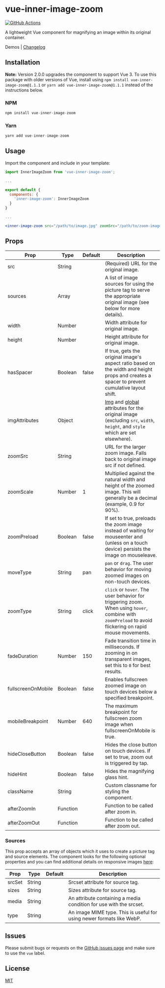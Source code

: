 # vue-inner-image-zoom

[![GitHub Actions][build-badge]][build]

A lightweight Vue component for magnifying an image within its original container.

Demos | [Changelog](https://github.com/laurenashpole/inner-image-zoom/blob/main/packages/vue/CHANGELOG.md)

## Installation

**Note:** Version 2.0.0 upgrades the component to support Vue 3. To use this package with older versions of Vue, install using `npm install vue-inner-image-zoom@1.1.1` or `yarn add vue-inner-image-zoom@1.1.1` instead of the instructions below.

### NPM
```javascript
npm install vue-inner-image-zoom
```

### Yarn
```javascript
yarn add vue-inner-image-zoom
```

## Usage

Import the component and include in your template:
```jsx
import InnerImageZoom from 'vue-inner-image-zoom';

...

export default {
  components: {
    'inner-image-zoom': InnerImageZoom
  }
}

...

<inner-image-zoom src="/path/to/image.jpg" zoomSrc="/path/to/zoom-image.jpg" />
```

## Props

Prop | Type | Default | Description
--- | --- | --- | ---
src | String | | (Required) URL for the original image.
sources | Array | | A list of image sources for using the picture tag to serve the appropriate original image (see below for more details).
width | Number | | Width attribute for original image.
height | Number | | Height attribute for original image.
hasSpacer | Boolean | false | If true, gets the original image's aspect ratio based on the width and height props and creates a spacer to prevent cumulative layout shift.
imgAttributes | Object | | [Img](https://developer.mozilla.org/en-US/docs/Web/HTML/Element/img#attributes) and [global](https://developer.mozilla.org/en-US/docs/Web/HTML/Global_attributes) attributes for the original image (excluding `src`, `width`, `height`, and `style` which are set elsewhere).
zoomSrc | String | | URL for the larger zoom image. Falls back to original image src if not defined.
zoomScale | Number | 1 | Multiplied against the natural width and height of the zoomed image. This will generally be a decimal (example, 0.9 for 90%).
zoomPreload | Boolean | false | If set to true, preloads the zoom image instead of waiting for mouseenter and (unless on a touch device) persists the image on mouseleave.
moveType | String | pan | `pan` or `drag`. The user behavior for moving zoomed images on non-touch devices.
zoomType | String | click | `click` or `hover`. The user behavior for triggering zoom. When using `hover`, combine with `zoomPreload` to avoid flickering on rapid mouse movements.
fadeDuration | Number | 150 | Fade transition time in milliseconds. If zooming in on transparent images, set this to `0` for best results.
fullscreenOnMobile | Boolean | false | Enables fullscreen zoomed image on touch devices below a specified breakpoint.
mobileBreakpoint | Number | 640 | The maximum breakpoint for fullscreen zoom image when fullscreenOnMobile is true.
hideCloseButton | Boolean | false | Hides the close button on touch devices. If set to true, zoom out is triggered by tap.
hideHint | Boolean | false | Hides the magnifying glass hint.
className | String | | Custom classname for styling the component.
afterZoomIn | Function | | Function to be called after zoom in.
afterZoomOut | Function | | Function to be called after zoom out.

### Sources

This prop accepts an array of objects which it uses to create a picture tag and source elements. The component looks for the following optional properties and you can find additional details on responsive images [here](https://developer.mozilla.org/en-US/docs/Learn/HTML/Multimedia_and_embedding/Responsive_images):

Prop | Type | Default | Description
--- | --- | --- | ---
srcSet | String | | Srcset attribute for source tag.
sizes | String | | Sizes attribute for source tag.
media | String | | An attribute containing a media condition for use with the srcset.
type | String | | An image MIME type. This is useful for using newer formats like WebP.

## Issues

Please submit bugs or requests on the [GitHub issues page](https://github.com/laurenashpole/inner-image-zoom/issues) and make sure to use the `vue` label.

## License

[MIT](https://github.com/laurenashpole/inner-image-zoom/blob/main/LICENSE)

[npm-badge]: http://img.shields.io/npm/v/inner-image-zoom.svg?style=flat
[npm]: https://www.npmjs.com/package/inner-image-zoom

[build-badge]: https://github.com/laurenashpole/inner-image-zoom/actions/workflows/release.yml/badge.svg
[build]: https://github.com/laurenashpole/inner-image-zoom/actions